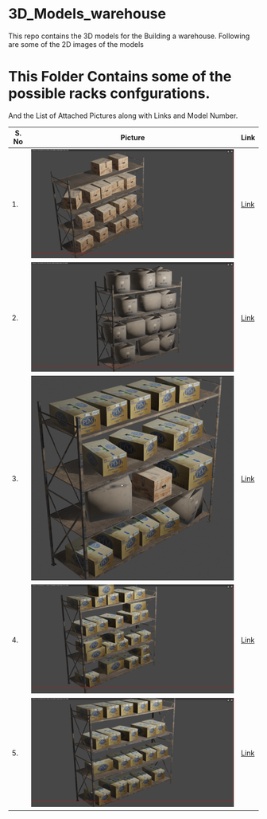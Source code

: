 # 3D_Models_warehouse

This repo contains the 3D models for the Building a warehouse. Following are some of the 2D images of the models

# This Folder Contains some of the possible racks confgurations.
And the List of Attached Pictures along with Links and Model Number.

| S. No  | Picture |Link|
| ------------- | ------------- |----|
| 1.  | ![alt text](https://raw.githubusercontent.com/AnuragSahu/3D_Models_warehouse/master/CustomMadeRacks/model1_(WoodenBoxesOnly)/model_img.png)  |<a href="https://github.com/AnuragSahu/3D_Models_warehouse/tree/master/CustomMadeRacks/model1_(WoodenBoxesOnly)"> Link </a>|
| 2.  | ![alt text](./model1_(instanceCardboardBoxes)/model_img.png)  |<a href="https://github.com/AnuragSahu/3D_Models_warehouse/tree/master/CustomMadeRacks/model1_(instanceCardboardBoxes)"> Link </a>|
| 3.  | ![alt text](./model1(Mixed)/model_img.png)  |<a href="https://github.com/AnuragSahu/3D_Models_warehouse/tree/master/CustomMadeRacks/model1(Mixed)"> Link </a>|
| 4.  | ![alt text](./model2(PimBoxesOnly2)/model_img.png)  |<a href="https://github.com/AnuragSahu/3D_Models_warehouse/tree/master/CustomMadeRacks/model2(PimBoxesOnly2)"> Link </a>|
| 5.  | ![alt text](./model2(PimBoxesOnly)/model_img.png)  |<a href="https://github.com/AnuragSahu/3D_Models_warehouse/tree/master/CustomMadeRacks/model2(PimBoxesOnly)"> Link </a>|